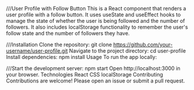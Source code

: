 ///User Profile with Follow Button
This is a React component that renders a user profile with a follow button. It uses useState and useEffect hooks to manage the state of whether the user is being followed and the number of followers. It also includes localStorage functionality to remember the user's follow state and the number of followers they have.

///Installation
Clone the repository: git clone https://github.com/your-username/user-profile.git
Navigate to the project directory: cd user-profile
Install dependencies: npm install
Usage
To run the app locally:

///Start the development server: npm start
Open http://localhost:3000 in your browser.
Technologies
React
CSS
localStorage
Contributing
Contributions are welcome! Please open an issue or submit a pull request.
